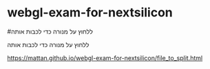 # webgl-exam-for-nextsilicon
#ללחוץ על מנורה כדי לכבות אותה

ללחוץ על מנורה כדי לכבות אותה

https://mattan.github.io/webgl-exam-for-nextsilicon/file_to_split.html
